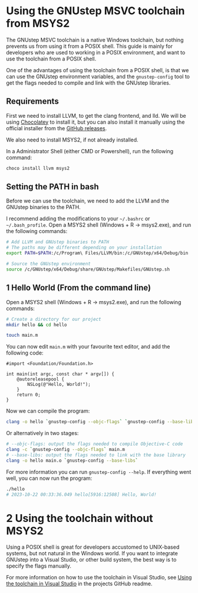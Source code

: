 # Using the GNUstep MSVC toolchain from MSYS2

The GNUstep MSVC toolchain is a native Windows toolchain, but nothing prevents
us from using it from a POSIX shell.  This guide is mainly for developers who
are used to working in a POSIX environment, and want to use the toolchain from a
POSIX shell.

One of the advantages of using the toolchain from a POSIX shell, is that we can
use the GNUstep environment variables, and the `gnustep-config` tool to get the
flags needed to compile and link with the GNUstep libraries.

## Requirements

First we need to install LLVM, to get the clang frontend, and lld. We will be
using [Chocolatey](https://chocolatey.org/) to install it, but you can also
install it manually using the official installer from the [GitHub
releases](https://github.com/llvm/llvm-project/releases).

We also need to install MSYS2, if not already installed.

In a Administrator Shell (either CMD or Powershell), run the following command:
```sh
choco install llvm msys2
```

## Setting the PATH in bash

Before we can use the toolchain, we need to add the LLVM and the GNUstep binaries to the PATH.

I recommend adding the modifications to your `~/.bashrc` or `~/.bash_profile`.
Open a MSYS2 shell (Windows + R -> msys2.exe), and run the following commands:
```sh
# Add LLVM and GNUstep binaries to PATH
# The paths may be different depending on your installation
export PATH=$PATH:/c/Program\ Files/LLVM/bin:/c/GNUstep/x64/Debug/bin

# Source the GNUstep environment
source /c/GNUstep/x64/Debug/share/GNUstep/Makefiles/GNUstep.sh
```

## 1 Hello World (From the command line)

Open a MSYS2 shell (Windows + R -> msys2.exe), and run the following commands:
```sh
# Create a directory for our project
mkdir hello && cd hello

touch main.m
```

You can now edit `main.m` with your favourite text editor, and add the following code:
```objc
#import <Foundation/Foundation.h>

int main(int argc, const char * argv[]) {
	@autoreleasepool {
		NSLog(@"Hello, World!");
	}
	return 0;
}
```

Now we can compile the program:
```sh
clang -o hello `gnustep-config --objc-flags` `gnustep-config --base-libs` main.m
```

Or alternatively in two stages:
```sh
# --objc-flags: output the flags needed to compile Objective-C code
clang -c `gnustep-config --objc-flags` main.m
# --base-libs: output the flags needed to link with the base library
clang -o hello main.o `gnustep-config --base-libs`
```

For more information you can run `gnustep-config --help`.
If everything went well, you can now run the program:
```sh
./hello
# 2023-10-22 00:33:36.049 hello[5916:12508] Hello, World!
```

# 2 Using the toolchain without MSYS2

Using a POSIX shell is great for developers accustomed to UNIX-based systems, but not natural in the Windows world.
If you want to integrate GNUstep into a Visual Studio, or other build system, the best way is to specify the flags manually.

For more information on how to use the toolchain in Visual Studio, see [Using the toolchain in Visual Studio](https://github.com/gnustep/tools-windows-msvc#using-the-toolchain-in-visual-studio) in the projects GitHub readme.